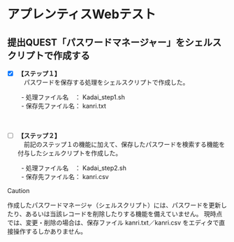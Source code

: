 # アプレンティスWebテスト
## 提出QUEST「パスワードマネージャー」をシェルスクリプトで作成する

- [x] **【ステップ１】**<br>
　パスワードを保存する処理をシェルスクリプトで作成した。

　　  - 処理ファイル名　： Kadai_step1.sh <br>
　　  - 保存先ファイル名： kanri.txt <br>
<br>
<br>
- [ ] **【ステップ２】**<br>
　前記のステップ１の機能に加えて、保存したパスワードを検索する機能を付与したシェルクリプトを作成した。

　　  - 処理ファイル名　： Kadai_step2.sh <br>
　　  - 保存先ファイル名： kanri.csv <br>

> [!CAUTION]
> 作成したパスワードマネージャ（シェルスクリプト）には、パスワードを更新したり、あるいは当該レコードを削除したりする機能を備えていません。
> 現時点では、変更・削除の場合は、保存ファイル kanri.txt／kanri.csv をエディタで直接操作するしかありません。
